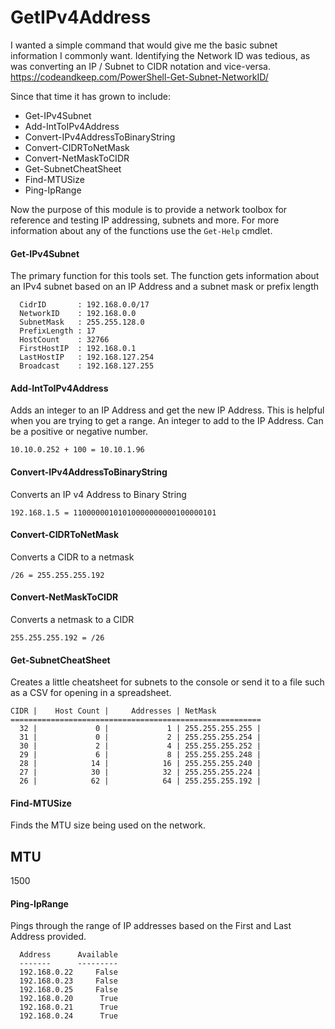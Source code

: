 # GetIPv4Address
I wanted a simple command that would give me the basic subnet information I commonly want. Identifying the Network ID was tedious, as was converting an IP / Subnet to CIDR notation and vice-versa. https://codeandkeep.com/PowerShell-Get-Subnet-NetworkID/

Since that time it has grown to include: 
- Get-IPv4Subnet
- Add-IntToIPv4Address 
- Convert-IPv4AddressToBinaryString
- Convert-CIDRToNetMask
- Convert-NetMaskToCIDR
- Get-SubnetCheatSheet
- Find-MTUSize
- Ping-IpRange

Now the purpose of this module is to provide a network toolbox for reference and testing IP addressing, subnets and more.  For more information about any of the functions use the  `Get-Help` cmdlet.



#### Get-IPv4Subnet
The primary function for this tools set.  The function gets information about an IPv4 subnet based on an IP Address and a subnet mask or prefix length

      CidrID       : 192.168.0.0/17
      NetworkID    : 192.168.0.0
      SubnetMask   : 255.255.128.0
      PrefixLength : 17
      HostCount    : 32766
      FirstHostIP  : 192.168.0.1
      LastHostIP   : 192.168.127.254
      Broadcast    : 192.168.127.255
 
 
 
#### Add-IntToIPv4Address
Adds an integer to an IP Address and get the new IP Address.  This is helpful when you are trying to get a range.        An integer to add to the IP Address. Can be a positive or negative number.

	10.10.0.252 + 100 = 10.10.1.96


#### Convert-IPv4AddressToBinaryString
Converts an IP v4 Address to Binary String 

    192.168.1.5 = 11000000101010000000000100000101


#### Convert-CIDRToNetMask
Converts a CIDR to a netmask 

    /26 = 255.255.255.192


#### Convert-NetMaskToCIDR 
Converts a netmask to a CIDR

    255.255.255.192 = /26


#### Get-SubnetCheatSheet
Creates a little cheatsheet for subnets to the console or send it to a file such as a CSV for opening in a spreadsheet.

    CIDR |    Host Count |     Addresses | NetMask       
    ========================================================
      32 |             0 |             1 | 255.255.255.255 | 
      31 |             0 |             2 | 255.255.255.254 | 
      30 |             2 |             4 | 255.255.255.252 | 
      29 |             6 |             8 | 255.255.255.248 | 
      28 |            14 |            16 | 255.255.255.240 | 
      27 |            30 |            32 | 255.255.255.224 | 
      26 |            62 |            64 | 255.255.255.192 | 



#### Find-MTUSize
Finds the MTU size being used on the network.

 MTU
 ---
1500


#### Ping-IpRange
Pings through the range of IP addresses based on the First and Last Address provided.

      Address      Available
      -------      ---------
      192.168.0.22     False
      192.168.0.23     False
      192.168.0.25     False
      192.168.0.20      True
      192.168.0.21      True
      192.168.0.24      True
      
